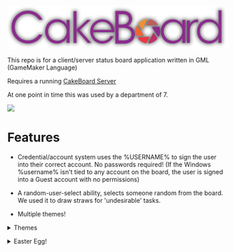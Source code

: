 <img src="https://github.com/PureNukage/cakeboard_client/blob/beta/c604303d-425c-49ad-92a9-85e0f2dacc79.png" width="700">

This repo is for a client/server status board application written in GML (GameMaker Language)

Requires a running [CakeBoard Server](https://github.com/PureNukage/cakeboard_server)

At one point in time this was used by a department of 7.

<img src="https://github.com/PureNukage/cakeboard_client/blob/beta/baking%20some%20cake%20cropped.gif">

# Features

* Credential/account system uses the %USERNAME% to sign the user into their correct account. No passwords required! (If the Windows %username% isn't tied to any account on the board, the user is signed into a Guest account with no permissions)

* A random-user-select ability, selects someone random from the board. We used it to draw straws for 'undesirable' tasks.  

* Multiple themes!

<details><summary>Themes</summary>

<img src="https://github.com/PureNukage/cakeboard_client/blob/beta/cakeboard_client_2019-01-25_10-10-56.png" width="400"> <img src="https://github.com/PureNukage/cakeboard_client/blob/beta/cakeboard_client_2019-01-25_10-11-10.png" width="400">
<img src="https://github.com/PureNukage/cakeboard_client/blob/beta/cakeboard_client_2019-01-25_10-11-17.png" width="400">
<img src="https://github.com/PureNukage/cakeboard_client/blob/beta/cakeboard_client_2019-01-25_10-11-24.png" width="400">
<img src="https://github.com/PureNukage/cakeboard_client/blob/beta/cakeboard_client_2019-01-25_10-11-33.png" width="400">
<img src="https://github.com/PureNukage/cakeboard_client/blob/beta/cakeboard_client_2019-01-25_10-11-41.png" width="400">
<img src="https://github.com/PureNukage/cakeboard_client/blob/beta/cakeboard_client_2019-01-25_10-11-47.png" width="400">

</details>

<p></p>
<p></p>

<details><summary>Easter Egg!</summary>

<img src="https://github.com/PureNukage/cakeboard_client/blob/beta/burrito.gif" width="600">

Easter Eggs - The most important feature of all

</details>
